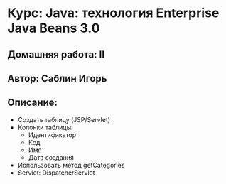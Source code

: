 
# Курс: Java: технология Enterprise Java Beans 3.0

## Домашняя работа: II

## Автор: Саблин Игорь

## Описание:
* Создать таблицу (JSP/Servlet)
* Колонки таблицы:
    * Идентификатор
    * Код
    * Имя
    * Дата создания
* Использовать метод getCategories
* Servlet: DispatcherServlet
